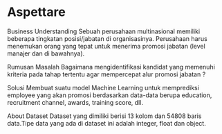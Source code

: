 # Aspettare
Business Understanding
Sebuah perusahaan multinasional memiliki beberapa tingkatan posisi/jabatan di organisasinya. Perusahaan harus menemukan orang yang tepat untuk menerima promosi jabatan (level manajer dan di bawahnya).

Rumusan Masalah
Bagaimana mengidentifikasi kandidat yang memenuhi kriteria pada tahap tertentu agar mempercepat alur promosi jabatan ?

Solusi
Membuat suatu model Machine Learning untuk memprediksi employee yang akan promosi berdasarkan data-data berupa education, recruitment channel, awards, training score, dll.

About Dataset
Dataset yang dimiliki berisi 13 kolom dan 54808 baris data.Tipe data yang ada di dataset ini adalah integer, float dan object.
